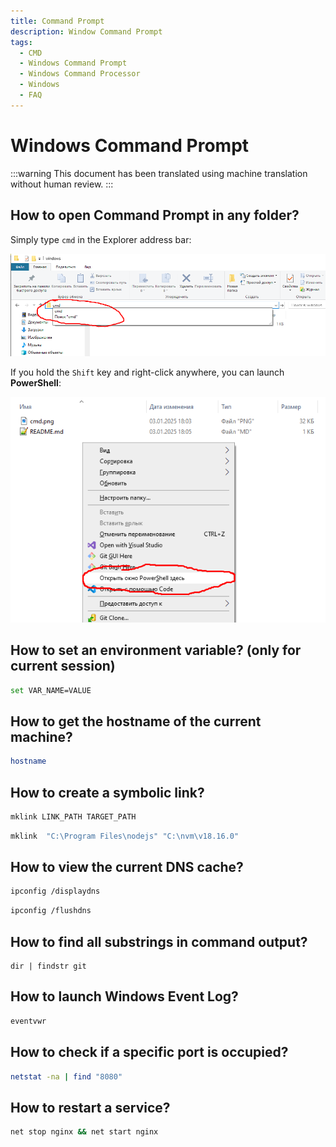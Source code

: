 ```yaml
---
title: Command Prompt
description: Window Command Prompt
tags:
  - CMD
  - Windows Command Prompt
  - Windows Command Processor
  - Windows
  - FAQ
---
```


# Windows Command Prompt

:::warning
This document has been translated using machine translation without human review.
:::

## How to open Command Prompt in any folder?

Simply type `cmd` in the Explorer address bar:

![cmd](assets/cmd.png)

If you hold the `Shift` key and right-click anywhere, you can launch **PowerShell**:

![PowerShell](assets/powershell.png)

## How to set an environment variable? (only for current session)

```bash
set VAR_NAME=VALUE
```

## How to get the hostname of the current machine?

```bash
hostname
```

## How to create a symbolic link?

```bash title="Syntax"
mklink LINK_PATH TARGET_PATH
```

```bash title="Example"
mklink  "C:\Program Files\nodejs" "C:\nvm\v18.16.0" 
```

## How to view the current DNS cache?

```bash title="View cache"
ipconfig /displaydns
```

```bash title="Clear cache"
ipconfig /flushdns
```

## How to find all substrings in command output?

```
dir | findstr git
```

## How to launch Windows Event Log?

```bash
eventvwr
```

## How to check if a specific port is occupied?

```bash
netstat -na | find "8080"
```

## How to restart a service?

```bash
net stop nginx && net start nginx
```
